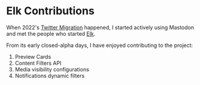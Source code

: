 # Elk Contributions

When 2022's [Twitter Migration](https://ayos.blog/obscure-services-i-use/) happened, I started actively using Mastodon and met the people who started [Elk](https://github.com/elk-zone).

From its early closed-alpha days, I have enjoyed contributing to the project:
1. Preview Cards
1. Content Filters API
1. Media visibility configurations
1. Notifications dynamic filters